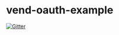 # vend-oauth-example

[![Gitter](https://badges.gitter.im/Join%20Chat.svg)](https://gitter.im/pulkitsinghal/vend-oauth-example?utm_source=badge&utm_medium=badge&utm_campaign=pr-badge&utm_content=badge)